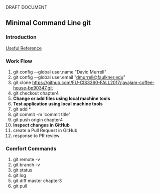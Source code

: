 DRAFT DOCUMENT
## Minimal Command Line git
### Introduction
[Useful Reference](https://github.com/GarageGames/Torque2D/wiki/Cloning-the-repo-and-working-with-Git) 

### Work Flow

1. git config --global user.name "David Murrell" 
1. git config --global user.email "dmurrell@faulkner.edu" 
1. git clone https://github.com/FU-CIS3360-FALL2017/javajam-coffee-house-bp90347.git  
1. git checkout chapter4  
1. **Change or add files using local machine tools**  
1. **Test application using local machine tools**
1. git add *  
1. git commit -m 'commit title'  
1. git push origin chapter4
1. **Inspect changes in GitHub**
1. create a Pull Request in GitHub
1. response to PR review

### Comfort Commands

1. git remote -v 
1. git branch -v 
1. git status
1. git log
1. git diff master chapter3
1. git pull
